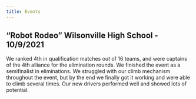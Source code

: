 ```yaml
---
title: Events
---
```

## “Robot Rodeo” Wilsonville High School - 10/9/2021

We ranked 4th in qualification matches out of 16 teams, and were captains of the 4th alliance for the elimination rounds. We finished the event as a semifinalist in eliminations. We struggled with our climb mechanism throughout the event, but by the end we finally got it working and were able to climb several times. Our new drivers performed well and showed lots of potential.